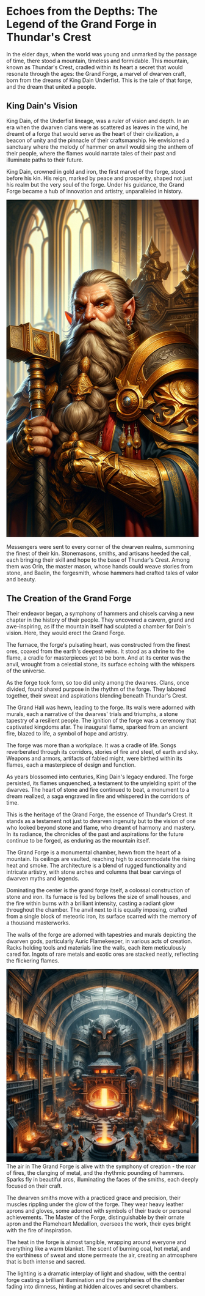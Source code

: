 # Echoes from the Depths: The Legend of the Grand Forge in Thundar's Crest

In the elder days, when the world was young and unmarked by the passage of time, there stood a mountain, timeless and formidable. This mountain, known as Thundar's Crest, cradled within its heart a secret that would resonate through the ages: the Grand Forge, a marvel of dwarven craft, born from the dreams of King Dain Underfist. This is the tale of that forge, and the dream that united a people.

## King Dain's Vision

King Dain, of the Underfist lineage, was a ruler of vision and depth. In an era when the dwarven clans were as scattered as leaves in the wind, he dreamt of a forge that would serve as the heart of their civilization, a beacon of unity and the pinnacle of their craftsmanship. He envisioned a sanctuary where the melody of hammer on anvil would sing the anthem of their people, where the flames would narrate tales of their past and illuminate paths to their future.

King Dain, crowned in gold and iron, the first marvel of the forge, stood before his kin. His reign, marked by peace and prosperity, shaped not just his realm but the very soul of the forge. Under his guidance, the Grand Forge became a hub of innovation and artistry, unparalleled in history.

![Guide of Souls](King_Dain.png)

Messengers were sent to every corner of the dwarven realms, summoning the finest of their kin. Stonemasons, smiths, and artisans heeded the call, each bringing their skill and hope to the base of Thundar's Crest. Among them was Orin, the master mason, whose hands could weave stories from stone, and Baelin, the forgesmith, whose hammers had crafted tales of valor and beauty.

## The Creation of the Grand Forge


Their endeavor began, a symphony of hammers and chisels carving a new chapter in the history of their people. They uncovered a cavern, grand and awe-inspiring, as if the mountain itself had sculpted a chamber for Dain's vision. Here, they would erect the Grand Forge.

The furnace, the forge's pulsating heart, was constructed from the finest ores, coaxed from the earth's deepest veins. It stood as a shrine to the flame, a cradle for masterpieces yet to be born. And at its center was the anvil, wrought from a celestial stone, its surface echoing with the whispers of the universe.

As the forge took form, so too did unity among the dwarves. Clans, once divided, found shared purpose in the rhythm of the forge. They labored together, their sweat and aspirations blending beneath Thundar's Crest.

The Grand Hall was hewn, leading to the forge. Its walls were adorned with murals, each a narrative of the dwarves' trials and triumphs, a stone tapestry of a resilient people. The ignition of the forge was a ceremony that captivated kingdoms afar. The inaugural flame, sparked from an ancient fire, blazed to life, a symbol of hope and artistry.


The forge was more than a workplace. It was a cradle of life. Songs reverberated through its corridors, stories of fire and steel, of earth and sky. Weapons and armors, artifacts of fabled might, were birthed within its flames, each a masterpiece of design and function.

As years blossomed into centuries, King Dain's legacy endured. The forge persisted, its flames unquenched, a testament to the unyielding spirit of the dwarves. The heart of stone and fire continued to beat, a monument to a dream realized, a saga engraved in fire and whispered in the corridors of time.

This is the heritage of the Grand Forge, the essence of Thundar's Crest. It stands as a testament not just to dwarven ingenuity but to the vision of one who looked beyond stone and flame, who dreamt of harmony and mastery. In its radiance, the chronicles of the past and aspirations for the future continue to be forged, as enduring as the mountain itself.


The Grand Forge is a monumental chamber, hewn from the heart of a mountain. Its ceilings are vaulted, reaching high to accommodate the rising heat and smoke. The architecture is a blend of rugged functionality and intricate artistry, with stone arches and columns that bear carvings of dwarven myths and legends.

Dominating the center is the grand forge itself, a colossal construction of stone and iron. Its furnace is fed by bellows the size of small houses, and the fire within burns with a brilliant intensity, casting a radiant glow throughout the chamber. The anvil next to it is equally imposing, crafted from a single block of meteoric iron, its surface scarred with the memory of a thousand masterworks.

The walls of the forge are adorned with tapestries and murals depicting the dwarven gods, particularly Auric Flamekeeper, in various acts of creation. Racks holding tools and materials line the walls, each item meticulously cared for. Ingots of rare metals and exotic ores are stacked neatly, reflecting the flickering flames.


![The Grand Forge](The_Grand_Forge.png)
The air in The Grand Forge is alive with the symphony of creation - the roar of fires, the clanging of metal, and the rhythmic pounding of hammers. Sparks fly in beautiful arcs, illuminating the faces of the smiths, each deeply focused on their craft.

The dwarven smiths move with a practiced grace and precision, their muscles rippling under the glow of the forge. They wear heavy leather aprons and gloves, some adorned with symbols of their trade or personal achievements. The Master of the Forge, distinguishable by their ornate apron and the Flameheart Medallion, oversees the work, their eyes bright with the fire of inspiration.

The heat in the forge is almost tangible, wrapping around everyone and everything like a warm blanket. The scent of burning coal, hot metal, and the earthiness of sweat and stone permeate the air, creating an atmosphere that is both intense and sacred.

The lighting is a dramatic interplay of light and shadow, with the central forge casting a brilliant illumination and the peripheries of the chamber fading into dimness, hinting at hidden alcoves and secret chambers.



